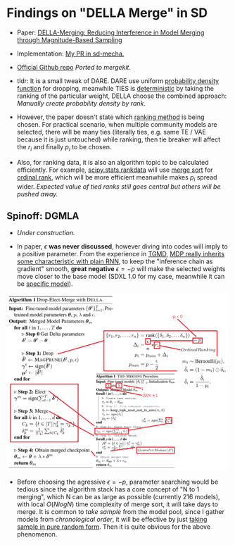 # Findings on "DELLA Merge" in SD #

- Paper: [DELLA-Merging: Reducing Interference in Model Merging through Magnitude-Based Sampling](https://arxiv.org/abs/2406.11617)

- Implementation: [My PR in sd-mecha.](https://github.com/ljleb/sd-mecha/pull/41)

- [Official Github repo](https://github.com/declare-lab/della) *Ported to mergekit.*

- tldr: It is a small tweak of DARE. DARE use uniform [probability density function](https://en.wikipedia.org/wiki/Probability_density_function) for dropping, meanwhile TIES is [deterministic](https://en.wikipedia.org/wiki/Deterministic_system) by taking the ranking of the particular weight, DELLA choose the combined approach: *Manually create probability density by rank.*

- However, the paper doesn't state which [ranking method](https://en.wikipedia.org/wiki/Ranking) is being chosen. For practical scenario, when multiple community models are selected, there will be many ties (literally ties, e.g. same TE / VAE because it is just untouched) while ranking, then tie breaker will affect the $r_i$ and finally $p_i$ to be chosen. 

- Also, for ranking data, it is also an algorithm topic to be calculated efficiently. For example, [scipy.stats.rankdata](https://docs.scipy.org/doc/scipy/reference/generated/scipy.stats.rankdata.html) will use [merge sort](https://en.wikipedia.org/wiki/Merge_sort) for [ordinal rank](https://en.wikipedia.org/wiki/Ranking#Ordinal_ranking_(%221234%22_ranking)), which will be more efficient meanwhile makes $p_i$ spread wider. *Expected value of tied ranks still goes central but others will be pushed away.*

## Spinoff: DGMLA ##

- *Under construction.* 

- In paper, $\epsilon$ **was never discussed**, however diving into codes will imply to a positive parameter. From the experience in [TGMD](./modelstock.md#tsd-v21), [MDP really inherits some characteristic with plain RNN](./dare.md#why-llm-merging-algorihms-works-in-principle), to keep the "inference chain as gradient" smooth, **great negative** $\epsilon=-p$ will make the selected weights move closer to the base model (SDXL 1.0 for my case, meanwhile it can be [specific model](../ch02/pony_sd.md)). 

![24101502.png](./img/24101502.png)

- Before choosing the agressive $\epsilon=-p$, parameter searching would be tedious since the algorithm stack has a core concept of "N to 1 merging", which N can be as large as possible (currently 216 models), with local $O(NlogN)$ time complexity of merge sort, it will take days to merge. It is common to *take sample* from the model pool, since I gather models from *chronological order*, it will be effective by just [taking sample in pure random form](https://en.wikipedia.org/wiki/Simple_random_sample). Then it is quite obvious for the above phenomenon.

